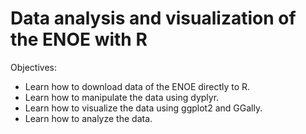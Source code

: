 # Data analysis and visualization of the ENOE with R

Objectives:

- Learn how to download data of the ENOE directly to R.
- Learn how to manipulate the data using dyplyr.
- Learn how to visualize the data using ggplot2 and GGally.
- Learn how to analyze the data.
  


